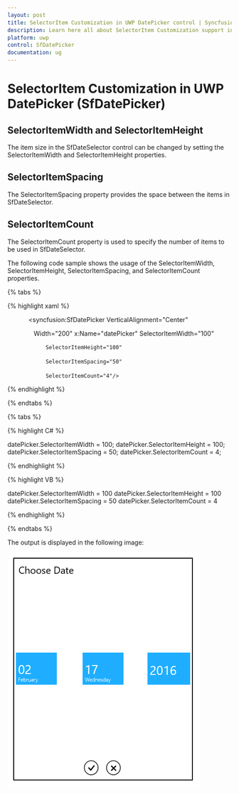 ```yaml
---
layout: post
title: SelectorItem Customization in UWP DatePicker control | Syncfusion
description: Learn here all about SelectorItem Customization support in Syncfusion UWP DatePicker (SfDatePicker) control and more.
platform: uwp
control: SfDatePicker
documentation: ug
---
```


# SelectorItem Customization in UWP DatePicker (SfDatePicker)

## SelectorItemWidth and SelectorItemHeight

The item size in the SfDateSelector control can be changed by setting the SelectorItemWidth and SelectorItemHeight properties.



## SelectorItemSpacing 

The SelectorItemSpacing property provides the space between the items in SfDateSelector.



## SelectorItemCount

The SelectorItemCount property is used to specify the number of items to be used in SfDateSelector.

The following code sample shows the usage of the SelectorItemWidth, SelectorItemHeight, SelectorItemSpacing, and SelectorItemCount properties. 

{% tabs %}

{% highlight xaml %}



<Grid Background="{StaticResource ApplicationPageBackgroundThemeBrush}">

            <syncfusion:SfDatePicker VerticalAlignment="Center"

               Width="200" x:Name="datePicker" SelectorItemWidth="100"

                SelectorItemHeight="100"

                SelectorItemSpacing="50"

                SelectorItemCount="4"/>



</Grid>

{% endhighlight %}

{% endtabs %}

{% tabs %}

{% highlight C# %}

datePicker.SelectorItemWidth = 100;
datePicker.SelectorItemHeight = 100;
datePicker.SelectorItemSpacing = 50;
datePicker.SelectorItemCount = 4;

{% endhighlight %}

{% highlight VB %}

 datePicker.SelectorItemWidth = 100
 datePicker.SelectorItemHeight = 100
 datePicker.SelectorItemSpacing = 50
 datePicker.SelectorItemCount = 4

{% endhighlight %}

{% endtabs %}

The output is displayed in the following image:

![Features_img10](Features_images/Features_img10.png)






